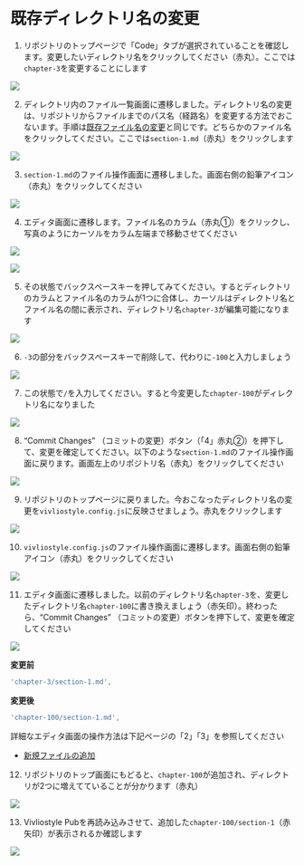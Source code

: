 # 既存ディレクトリ名の変更

1. リポジトリのトップページで「Code」タブが選択されていることを確認します。変更したいディレクトリ名をクリックしてください（赤丸）。ここでは`chapter-3`を変更することにします

![ ](images/directory-operations/rename-an-existing-directory/fig-1.png)

2. ディレクトリ内のファイル一覧画面に遷移しました。ディレクトリ名の変更は、リポジトリからファイルまでのパス名（経路名）を変更する方法でおこないます。手順は[既存ファイル名の変更](/ja/file-operation/renaming-an-existing-file.md)と同じです。どちらかのファイル名をクリックしてください。ここでは`section-1.md`（赤丸）をクリックします

![ ](images/directory-operations/rename-an-existing-directory/fig-2.png)

3. `section-1.md`のファイル操作画面に遷移しました。画面右側の鉛筆アイコン（赤丸）をクリックしてください

![ ](images/directory-operations/rename-an-existing-directory/fig-3.png)

4. エディタ画面に遷移します。ファイル名のカラム（赤丸①）をクリックし、写真のようにカーソルをカラム左端まで移動させてください

![ ](images/directory-operations/rename-an-existing-directory/fig-4-1.png)

![ ](images/directory-operations/rename-an-existing-directory/fig-4-2.png)

5. その状態でバックスペースキーを押してみてください。するとディレクトリのカラムとファイル名のカラムが1つに合体し、カーソルはディレクトリ名とファイル名の間に表示され、ディレクトリ名`chapter-3`が編集可能になります

![ ](images/directory-operations/rename-an-existing-directory/fig-4-3.png)


6. `-3`の部分をバックスペースキーで削除して、代わりに`-100`と入力しましょう

![ ](images/directory-operations/rename-an-existing-directory/fig-4-4.png)

7. この状態で`/`を入力してください。すると今変更した`chapter-100`がディレクトリ名になりました

![ ](images/directory-operations/rename-an-existing-directory/fig-4-5.png)

8. “Commit Changes” （コミットの変更）ボタン（「4」赤丸②）を押下して、変更を確定してください。以下のような`section-1.md`のファイル操作画面に戻ります。画面左上のリポジトリ名（赤丸）をクリックしてください

![ ](images/directory-operations/rename-an-existing-directory/fig-5.png)

9. リポジトリのトップページに戻りました。今おこなったディレクトリ名の変更を`vivliostyle.config.js`に反映させましょう。赤丸をクリックします

![ ](images/directory-operations/rename-an-existing-directory/fig-6.png)

10. `vivliostyle.config.js`のファイル操作画面に遷移します。画面右側の鉛筆アイコン（赤丸）をクリックしてください

![ ](images/directory-operations/rename-an-existing-directory/fig-7.png)

11. エディタ画面に遷移しました。以前のディレクトリ名`chapter-3`を、変更したディレクトリ名`chapter-100`に書き換えましょう（赤矢印）。終わったら、“Commit Changes” （コミットの変更）ボタンを押下して、変更を確定してください

![ ](images/directory-operations/rename-an-existing-directory/fig-8.png)

**変更前**
```js
'chapter-3/section-1.md',
```

**変更後**
```js
'chapter-100/section-1.md',
```
詳細なエディタ画面の操作方法は下記ページの「2」「3」を参照してください

- [新規ファイルの追加](/ja/file-operation/adding-a-new-file.md)


12. リポジトリのトップ画面にもどると、`chapter-100`が追加され、ディレクトリが2つに増えてていることが分かります（赤丸）

![ ](images/directory-operations/rename-an-existing-directory/fig-9.png)

13. Vivliostyle Pubを再読み込みさせて、追加した`chapter-100/section-1`（赤矢印）が表示されるか確認します

![ ](images/directory-operations/rename-an-existing-directory/fig-10.png)